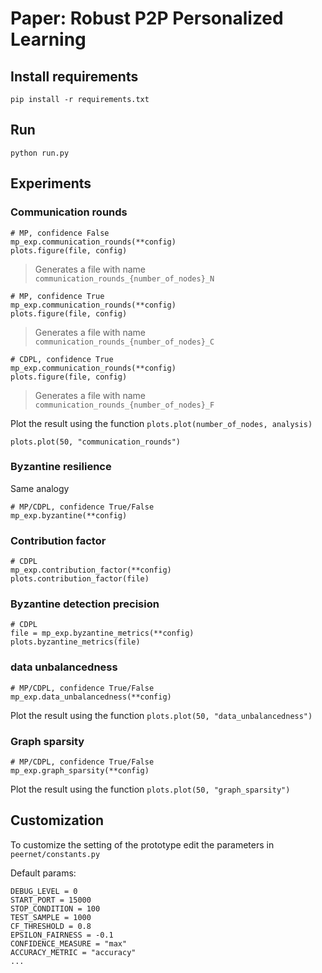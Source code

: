 # Paper: Robust P2P Personalized Learning

## Install requirements
`pip install -r requirements.txt`

## Run
`python run.py`

## Experiments

### Communication rounds
```
# MP, confidence False
mp_exp.communication_rounds(**config)
plots.figure(file, config)
```
> Generates a file with name `communication_rounds_{number_of_nodes}_N` 

```
# MP, confidence True
mp_exp.communication_rounds(**config)
plots.figure(file, config)
```
> Generates a file with name `communication_rounds_{number_of_nodes}_C` 

```
# CDPL, confidence True
mp_exp.communication_rounds(**config)
plots.figure(file, config)
```
> Generates a file with name `communication_rounds_{number_of_nodes}_F` 

Plot the result using the function `plots.plot(number_of_nodes, analysis)`
```
plots.plot(50, "communication_rounds")
```

### Byzantine resilience
Same analogy
```
# MP/CDPL, confidence True/False
mp_exp.byzantine(**config)
```

### Contribution factor
```
# CDPL
mp_exp.contribution_factor(**config)
plots.contribution_factor(file)
```

### Byzantine detection precision
```
# CDPL
file = mp_exp.byzantine_metrics(**config)
plots.byzantine_metrics(file)
```

### data unbalancedness
```
# MP/CDPL, confidence True/False
mp_exp.data_unbalancedness(**config)
```
Plot the result using the function `plots.plot(50, "data_unbalancedness")`

### Graph sparsity
```
# MP/CDPL, confidence True/False
mp_exp.graph_sparsity(**config)
```
Plot the result using the function `plots.plot(50, "graph_sparsity")`

## Customization
To customize the setting of the prototype edit the parameters in `peernet/constants.py`

Default params:

```
DEBUG_LEVEL = 0
START_PORT = 15000
STOP_CONDITION = 100
TEST_SAMPLE = 1000
CF_THRESHOLD = 0.8
EPSILON_FAIRNESS = -0.1
CONFIDENCE_MEASURE = "max"
ACCURACY_METRIC = "accuracy"
...
```